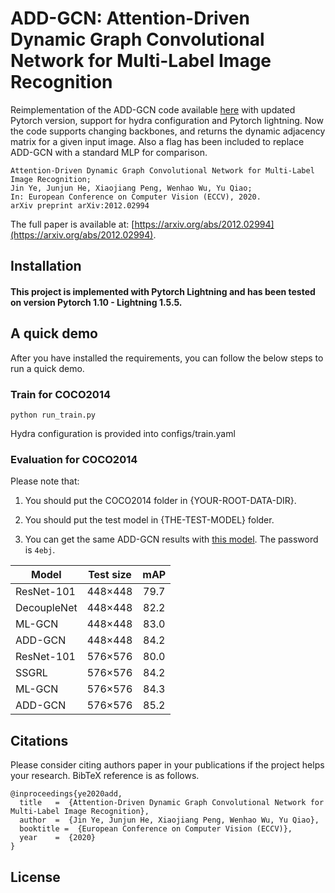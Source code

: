 # ADD-GCN: Attention-Driven Dynamic Graph Convolutional Network for Multi-Label Image Recognition

Reimplementation of the ADD-GCN code available [here](https://github.com/Yejin0111/ADD-GCN) with updated Pytorch 
version, support for hydra configuration and Pytorch lightning.
Now the code supports changing backbones, and returns the dynamic adjacency matrix for a given input image.
Also a flag has been included to replace ADD-GCN with a standard MLP for comparison.

    Attention-Driven Dynamic Graph Convolutional Network for Multi-Label Image Recognition;
    Jin Ye, Junjun He, Xiaojiang Peng, Wenhao Wu, Yu Qiao;
    In: European Conference on Computer Vision (ECCV), 2020.
    arXiv preprint arXiv:2012.02994 

The full paper is available at: [https://arxiv.org/abs/2012.02994](https://arxiv.org/abs/2012.02994). 

## Installation
#### This project is implemented with Pytorch Lightning and has been tested on version Pytorch 1.10 - Lightning 1.5.5.

## A quick demo
After you have installed the requirements, you can follow the below steps to run a quick demo.

### Train for COCO2014
    python run_train.py
    
Hydra configuration is provided into configs/train.yaml

### Evaluation for COCO2014


Please note that:
1) You should put the COCO2014 folder in {YOUR-ROOT-DATA-DIR}.

2) You should put the test model in {THE-TEST-MODEL} folder.

3) You can get the same ADD-GCN results with [this model](https://pan.baidu.com/s/17Y1knACAo5U6XbV75GUI8w). The password is ``4ebj``.

Model | Test size | mAP 
--- |:---:|:---:
ResNet-101 | 448×448 | 79.7
DecoupleNet | 448×448 | 82.2
ML-GCN | 448×448 | 83.0 
ADD-GCN | 448×448 | 84.2
ResNet-101 | 576×576 | 80.0
SSGRL | 576×576 | 84.2
ML-GCN | 576×576 | 84.3
ADD-GCN | 576×576 | 85.2


## Citations
Please consider citing authors paper in your publications if the project helps your research. BibTeX reference is as follows.
```
@inproceedings{ye2020add,
  title   =  {Attention-Driven Dynamic Graph Convolutional Network for Multi-Label Image Recognition},
  author  =  {Jin Ye, Junjun He, Xiaojiang Peng, Wenhao Wu, Yu Qiao},
  booktitle =  {European Conference on Computer Vision (ECCV)},
  year    =  {2020}
}
```


## License

